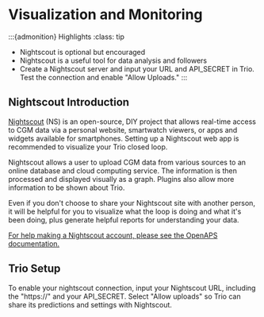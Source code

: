 # Visualization and Monitoring
:::{admonition} Highlights
:class: tip
- Nightscout is optional but encouraged
- Nightscout is a useful tool for data analysis and followers
- Create a Nightscout server and input your URL and API_SECRET in Trio. Test the connection and enable "Allow Uploads."
:::

## Nightscout Introduction

[Nightscout](http://nightscout.info) (NS) is an open-source, DIY project that allows real-time access to CGM data via a personal website, smartwatch viewers, or apps and widgets available for smartphones. Setting up a Nightscout web app is recommended to visualize your Trio closed loop. 

Nightscout allows a user to upload CGM data from various sources to an online database and cloud computing service. The information is then processed and displayed visually as a graph. Plugins also allow more information to be shown about Trio. 

Even if you don't choose to share your Nightscout site
with another person, it will be helpful for you to visualize what the loop is doing and what it's been doing, plus generate helpful reports for understanding your data.

[For help making a Nightscout account, please see the OpenAPS documentation.](https://openaps.readthedocs.io/en/latest/docs/While%20You%20Wait%20For%20Gear/nightscout-setup.html)

## Trio Setup
To enable your nightscout connection, input your Nightscout URL, including the "https://" and your API_SECRET. Select "Allow uploads" so Trio can share its predictions and settings with Nightscout. 
